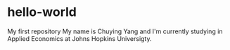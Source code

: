 # hello-world
My first repository
My name is Chuying Yang and I'm currently studying in Applied Economics at Johns Hopkins Universigty.
